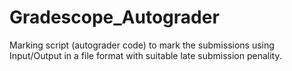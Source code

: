 # Gradescope_Autograder
Marking script (autograder code) to mark the submissions using Input/Output in a file format with suitable late submission penality.
